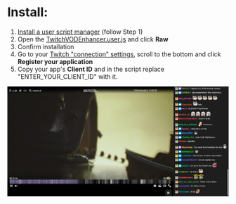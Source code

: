 # Install:

1. [Install a user script manager](https://greasyfork.org/en/help/installing-user-scripts) (follow Step 1)
2. Open the [TwitchVODEnhancer.user.js](https://github.com/sooqua/TwitchVODEnhancer/blob/master/TwitchVODEnhancer.user.js) and click **Raw**
3. Confirm installation
4. Go to your [Twitch "connection" settings](https://www.twitch.tv/settings/connections), scroll to the bottom and click **Register your application**
5. Copy your app's **Client ID** and in the script replace "ENTER_YOUR_CLIENT_ID" with it.

![alt text](https://raw.githubusercontent.com/sooqua/TwitchVODEnhancer/master/screenshot.png)  
